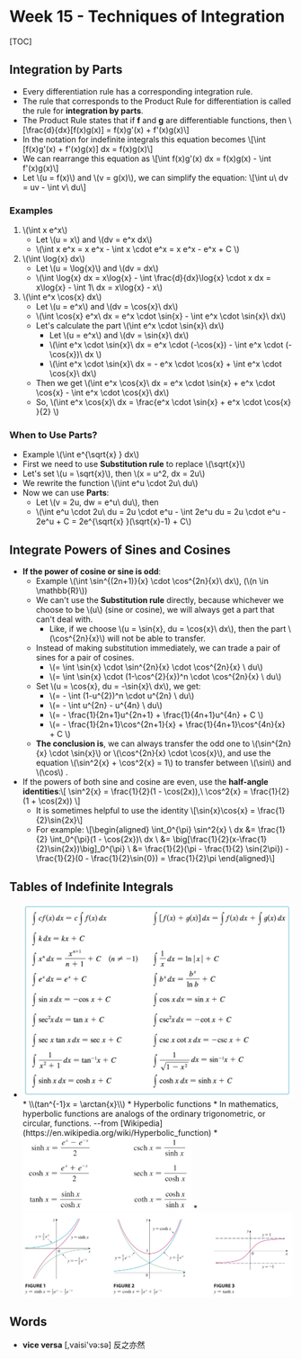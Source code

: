 # Week 15 - Techniques of Integration

[TOC]

## Integration by Parts

* Every differentiation rule has a corresponding integration rule.
* The rule that corresponds to the Product Rule for differentiation is called the rule for **integration by parts**.
* The Product Rule states that if **f** and **g** are differentiable functions, then \\[\frac{d}{dx}[f(x)g(x)] = f(x)g'(x) + f'(x)g(x)\\]
* In the notation for indefinite integrals this equation becomes \\[\int [f(x)g'(x) + f'(x)g(x)] dx = f(x)g(x)\\]
* We can rearrange this equation as \\[\int f(x)g'(x) dx = f(x)g(x) - \int f'(x)g(x)\\]
* Let \\(u = f(x)\\) and \\(v = g(x)\\), we can simplify the equation: \\[\int u\ dv = uv - \int v\ du\\]

### Examples

1. \\(\int x e^x\\)
    * Let \\(u = x\\) and \\(dv = e^x dx\\)
    * \\(\int x e^x = x e^x - \int x \cdot e^x = x e^x - e^x + C \\)
2. \\(\int \log{x} dx\\)
    * Let \\(u = \log{x}\\) and \\(dv = dx\\)
    * \\(\int \log{x} dx = x\log{x} - \int \frac{d}{dx}\log{x} \cdot x dx = x\log{x} - \int 1\ dx = x\log{x} - x\\)
3. \\(\int e^x \cos{x}  dx\\)
    * Let \\(u = e^x\\) and \\(dv = \cos{x}\ dx\\)
    * \\(\int \cos{x} e^x\ dx = e^x \cdot \sin{x} - \int e^x \cdot \sin{x}\ dx\\)
    * Let's calculate the part \\(\int e^x \cdot \sin{x}\ dx\\)
        * Let \\(u = e^x\\) and \\(dv = \sin{x}\ dx\\)
        * \\(\int e^x \cdot \sin{x}\ dx = e^x \cdot (-\cos{x}) - \int e^x \cdot (-\cos{x})\ dx \\)
        * \\(\int e^x \cdot \sin{x}\ dx = - e^x \cdot \cos{x} + \int e^x \cdot \cos{x}\ dx\\)
    * Then we get \\(\int e^x \cos{x}\ dx = e^x \cdot \sin{x} + e^x \cdot \cos{x} - \int e^x \cdot \cos{x}\ dx\\)
    * So, \\(\int e^x \cos{x}\ dx = \frac{e^x \cdot \sin{x} + e^x \cdot \cos{x} }{2} \\)

### When to Use Parts?

* Example \\(\int e^{\sqrt{x} } dx\\)
* First we need to use **Substitution rule** to replace \\(\sqrt{x}\\)
* Let's set \\(u = \sqrt{x}\\), then \\(x = u^2, dx = 2u\\)
* We rewrite the function \\(\int e^u \cdot 2u\ du\\)
* Now we can use **Parts**:
    * Let \\(v = 2u, dw = e^u\ du\\), then
    * \\(\int e^u \cdot 2u\ du = 2u \cdot e^u - \int 2e^u du = 2u \cdot e^u - 2e^u + C = 2e^{\sqrt{x} }(\sqrt{x}-1) + C\\)

## Integrate Powers of Sines and Cosines

* **If the power of cosine or sine is odd**:
    * Example \\(\int \sin^{(2n+1)}{x} \cdot \cos^{2n}{x}\ dx\\), (\\(n \in \mathbb{R}\\))
    * We can't use the **Substitution rule** directly, because whichever we choose to be \\(u\\) (sine or cosine), we will always get a part that can't deal with.
        * Like, if we choose \\(u = \sin{x}, du = \cos{x}\ dx\\), then the part \\(\cos^{2n}{x}\\) will not be able to transfer.
    * Instead of making substitution immediately, we can trade a pair of sines for a pair of cosines.
        * \\(= \int \sin{x} \cdot \sin^{2n}{x} \cdot \cos^{2n}{x} \ du\\)
        * \\(= \int \sin{x} \cdot (1-\cos^{2}{x})^n \cdot \cos^{2n}{x} \ du\\)
    * Set \\(u = \cos{x}, du = -\sin{x}\ dx\\), we get:
        * \\(= - \int (1-u^{2})^n \cdot u^{2n} \ du\\)
        * \\(= - \int u^{2n} - u^{4n} \ du\\)
        * \\(= - \frac{1}{2n+1}u^{2n+1} + \frac{1}{4n+1}u^{4n} + C \\)
        * \\(= - \frac{1}{2n+1}\cos^{2n+1}{x} + \frac{1}{4n+1}\cos^{4n}{x} + C \\)
    * **The conclusion is**, we can always transfer the odd one to \\(\sin^{2n}{x} \cdot \sin{x}\\) or \\(\cos^{2n}{x} \cdot \cos{x}\\), and use the equation \\(\sin^2{x} + \cos^2{x} = 1\\) to transfer between \\(\sin\\) and \\(\cos\\) .
* If the powers of both sine and cosine are even, use the **half-­angle identities**:\\[
    \sin^2{x} = \frac{1}{2}(1 - \cos(2x)),\ \cos^2{x} = \frac{1}{2}(1 + \cos(2x))
    \\]
    * It is sometimes helpful to use the identity \\[\sin{x}\cos{x} = \frac{1}{2}\sin{2x}\\]
    * For example: \\[\begin{aligned}
        \int_0^{\pi} \sin^2{x} \ dx &= \frac{1}{2} \int_0^{\pi}(1 - \cos{2x})\ dx \\
        &= \big[\frac{1}{2}(x-\frac{1}{2}\sin{2x})\big]_0^{\pi} \\
        &= \frac{1}{2}(\pi - \frac{1}{2} \sin{2\pi}) - \frac{1}{2}(0 - \frac{1}{2}\sin{0}) = \frac{1}{2}\pi
        \end{aligned}\\]

## Tables of Indefinite Integrals

* <img src="media/15133099702627.jpg" width=500 />
    * \\(tan^{-1}x = \arctan{x}\\)
    * Hyperbolic functions 
        * In mathematics, hyperbolic functions are analogs of the ordinary trigonometric, or circular, functions. --from [Wikipedia](https://en.wikipedia.org/wiki/Hyperbolic_function)
        * <img src="media/15133242016684.jpg" width=300 />
        * <img src="media/15133241702183.jpg" width=600 />

## Words

* **vice versa** [,vaisi'və:sə] 反之亦然


